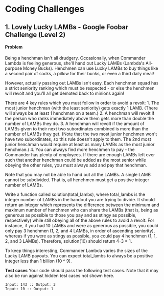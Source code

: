 # Coding Challenges

## 1. Lovely Lucky LAMBs - Google Foobar Challenge (Level 2)
#### Problem
Being a henchman isn't all drudgery. Occasionally, when Commander Lambda is feeling generous, she'll hand out Lucky LAMBs (Lambda's All-purpose Money Bucks). Henchmen can use Lucky LAMBs to buy things like a second pair of socks, a pillow for their bunks, or even a third daily meal!

However, actually passing out LAMBs isn't easy. Each henchman squad has a strict seniority ranking which must be respected - or else the henchmen will revolt and you'll all get demoted back to minions again! 

There are 4 key rules which you must follow in order to avoid a revolt:
    1. The most junior henchman (with the least seniority) gets exactly 1 LAMB.  (There will always be at least 1 henchman on a team.)
    2. A henchman will revolt if the person who ranks immediately above them gets more than double the number of LAMBs they do.
    3. A henchman will revolt if the amount of LAMBs given to their next two subordinates combined is more than the number of LAMBs they get.  (Note that the two most junior henchmen won't have two subordinates, so this rule doesn't apply to them.  The 2nd most junior henchman would require at least as many LAMBs as the most junior henchman.)
    4. You can always find more henchmen to pay - the Commander has plenty of employees.  If there are enough LAMBs left over such that another henchman could be added as the most senior while obeying the other rules, you must always add and pay that henchman.

Note that you may not be able to hand out all the LAMBs. A single LAMB cannot be subdivided. That is, all henchmen must get a positive integer number of LAMBs.

Write a function called solution(total_lambs), where total_lambs is the integer number of LAMBs in the handout you are trying to divide. It should return an integer which represents the difference between the minimum and maximum number of henchmen who can share the LAMBs (that is, being as generous as possible to those you pay and as stingy as possible, respectively) while still obeying all of the above rules to avoid a revolt.  For instance, if you had 10 LAMBs and were as generous as possible, you could only pay 3 henchmen (1, 2, and 4 LAMBs, in order of ascending seniority), whereas if you were as stingy as possible, you could pay 4 henchmen (1, 1, 2, and 3 LAMBs). Therefore, solution(10) should return 4-3 = 1.

To keep things interesting, Commander Lambda varies the sizes of the Lucky LAMB payouts. You can expect total_lambs to always be a positive integer less than 1 billion (10 ^ 9).

**Test cases**
Your code should pass the following test cases.
Note that it may also be run against hidden test cases not shown here.

```
Input: 143 :: Output: 3
Input: 10 :: Output: 1
```
